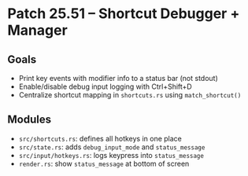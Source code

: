 # Patch 25.51 – Shortcut Debugger + Manager

## Goals
- Print key events with modifier info to a status bar (not stdout)
- Enable/disable debug input logging with Ctrl+Shift+D
- Centralize shortcut mapping in `shortcuts.rs` using `match_shortcut()`

## Modules
- `src/shortcuts.rs`: defines all hotkeys in one place
- `src/state.rs`: adds `debug_input_mode` and `status_message`
- `src/input/hotkeys.rs`: logs keypress into `status_message`
- `render.rs`: show `status_message` at bottom of screen

